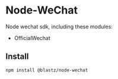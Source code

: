 # Node-WeChat

Node wechat sdk, including these modules:

- OfficialWechat

## Install

```bash
npm install @blastz/node-wechat
```
